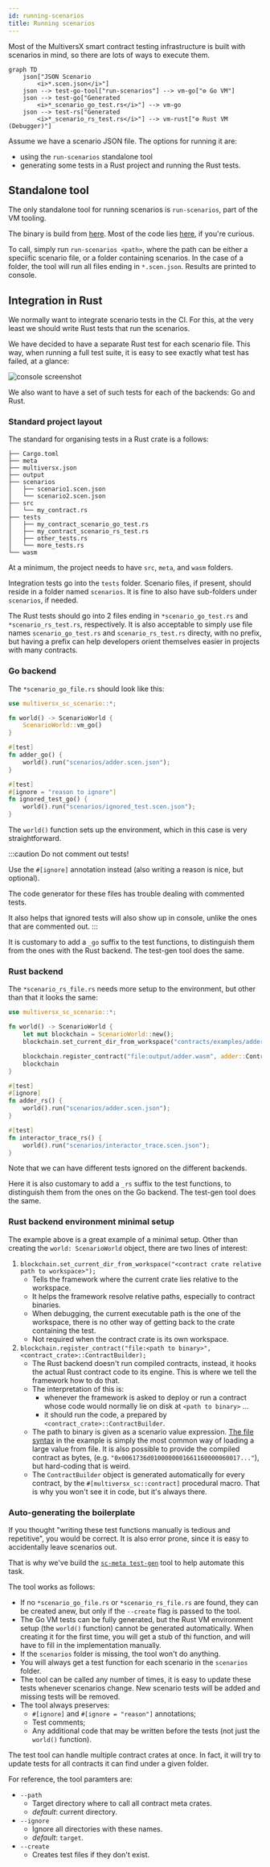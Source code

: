 ```yaml
---
id: running-scenarios
title: Running scenarios
---
```

[comment]: # (mx-abstract)

Most of the MultiversX smart contract testing infrastructure is built with scenarios in mind, so there are lots of ways to execute them.

```mermaid
graph TD
    json["JSON Scenario
        <i>*.scen.json</i>"]
    json --> test-go-tool["run-scenarios"] --> vm-go["⚙️ Go VM"]
    json --> test-go["Generated
        <i>*_scenario_go_test.rs</i>"] --> vm-go
    json --> test-rs["Generated
        <i>*_scenario_rs_test.rs</i>"] --> vm-rust["⚙️ Rust VM (Debugger)"]
```

Assume we have a scenario JSON file. The options for running it are:
- using the `run-scenarios` standalone tool
- generating some tests in a Rust project and running the Rust tests.

[comment]: # (mx-context-auto)

## Standalone tool

The only standalone tool for running scenarios is `run-scenarios`, part of the VM tooling.

The binary is build from [here](https://github.com/multiversx/mx-chain-vm-go/blob/master/cmd/scenariostest/scenariosTest.go).
Most of the code lies [here](https://github.com/multiversx/mx-chain-vm-go/tree/master/scenarioexec), if you're curious.

To call, simply run `run-scenarios <path>`, where the path can be either a speciific scenario file, or a folder containing scenarios. In the case of a folder, the tool will run all files ending in `*.scen.json`. Results are printed to console.

[comment]: # (mx-context-auto)

## Integration in Rust

We normally want to integrate scenario tests in the CI. For this, at the very least we should write Rust tests that run the scenarios.

We have decided to have a separate Rust test for each scenario file. This way, when running a full test suite, it is easy to see exactly what test has failed, at a glance:

![console screenshot](/developers/testing/scenario-json-rust-console.png "Example of console with failed scenario tests")

We also want to have a set of such tests for each of the backends: Go and Rust.

[comment]: # (mx-context-auto)

### Standard project layout

The standard for organising tests in a Rust crate is a follows:

```
├── Cargo.toml
├── meta
├── multiversx.json
├── output
├── scenarios
│   ├── scenario1.scen.json
│   └── scenario2.scen.json
├── src
│   └── my_contract.rs
├── tests
│   ├── my_contract_scenario_go_test.rs
│   ├── my_contract_scenario_rs_test.rs
│   ├── other_tests.rs
│   └── more_tests.rs
└── wasm
```

At a minimum, the project needs to have `src`, `meta`, and `wasm` folders.

Integration tests go into the `tests` folder. Scenario files, if present, should reside in a folder named `scenarios`. It is fine to also have sub-folders under `scenarios`, if needed.

The Rust tests should go into 2 files ending in `*scenario_go_test.rs` and `*scenario_rs_test.rs`, respectively. It is also acceptable to simply use file names `scenario_go_test.rs` and `scenario_rs_test.rs` directy, with no prefix, but having a prefix can help developers orient themselves easier in projects with many contracts.

[comment]: # (mx-context-auto)

### Go backend

The `*scenario_go_file.rs` should look like this:

```rust title="adder/tests/my_contract_scenario_go_test.rs"
use multiversx_sc_scenario::*;

fn world() -> ScenarioWorld {
    ScenarioWorld::vm_go()
}

#[test]
fn adder_go() {
    world().run("scenarios/adder.scen.json");
}

#[test]
#[ignore = "reason to ignore"]
fn ignored_test_go() {
    world().run("scenarios/ignored_test.scen.json");
}
```

The `world()` function sets up the environment, which in this case is very straightforward.

:::caution
Do not comment out tests!

Use the `#[ignore]` annotation instead (also writing a reason is nice, but optional).

The code generator for these files has trouble dealing with commented tests.

It also helps that ignored tests will also show up in console, unlike the ones that are commented out.
:::

It is customary to add a `_go` suffix to the test functions, to distinguish them from the ones with the Rust backend. The test-gen tool does the same.

[comment]: # (mx-context-auto)

### Rust backend

The `*scenario_rs_file.rs` needs more setup to the environment, but other than that it looks the same:

```rust title="adder/tests/my_contract_scenario_rs_test.rs"
use multiversx_sc_scenario::*;

fn world() -> ScenarioWorld {
    let mut blockchain = ScenarioWorld::new();
    blockchain.set_current_dir_from_workspace("contracts/examples/adder");

    blockchain.register_contract("file:output/adder.wasm", adder::ContractBuilder);
    blockchain
}

#[test]
#[ignore]
fn adder_rs() {
    world().run("scenarios/adder.scen.json");
}

#[test]
fn interactor_trace_rs() {
    world().run("scenarios/interactor_trace.scen.json");
}
```

Note that we can have different tests ignored on the different backends.

Here it is also customary to add a `_rs` suffix to the test functions, to distinguish them from the ones on the Go backend. The test-gen tool does the same.

[comment]: # (mx-context-auto)

### Rust backend environment minimal setup

The example above is a great example of a minimal setup. Other than creating the `world: ScenarioWorld` object, there are two lines of interest:

1. `blockchain.set_current_dir_from_workspace("<contract crate relative path to workspace>");`
    - Tells the framework where the current crate lies relative to the workspace.
    - It helps the framework resolve relative paths, especially to contract binaries.
    - When debugging, the current executable path is the one of the workspace, there is no other way of getting back to the crate containing the test.
    - Not required when the contract crate is its own workspace.
2. `blockchain.register_contract("file:<path to binary>", <contract_crate>::ContractBuilder);`
    - The Rust backend doesn't run compiled contracts, instead, it hooks the actual Rust contract code to its engine. This is where we tell the framework how to do that.
    - The interpretation of this is:
        - whenever the framework is asked to deploy or run a contract whose code would normally lie on disk at `<path to binary>` ...
        - it should run the code, a prepared by `<contract_crate>::ContractBuilder`.
    - The path to binary is given as a scenario value expression. [The file syntax](/developers/testing/scenario/values-simple#file-contents) in the example is simply the most common way of loading a large value from file. It is also possible to provide the compiled contract as bytes, (e.g. `"0x0061736d0100000001661160000060017..."`), but hard-coding that is weird.
    - The `ContractBuilder` object is generated automatically for every contract, by the `#[multiversx_sc::contract]` procedural macro. That is why you won't see it in code, but it's always there.

[comment]: # (mx-context-auto)

### Auto-generating the boilerplate

If you thought "writing these test functions manually is tedious and repetitive", you would be correct. It is also error prone, since it is easy to accidentally leave scenarios out.

That is why we've build the [`sc-meta test-gen`](/developers/meta/sc-meta-cli#calling-test-gen) tool to help automate this task.

The tool works as follows:
- If no `*scenario_go_file.rs` or `*scenario_rs_file.rs` are found, they can be created anew, but only if the `--create` flag is passed to the tool.
- The Go VM tests can be fully generated, but the Rust VM environment setup (the `world()` function) cannot be generated automatically. When creating it for the first time, you will get a stub of thi function, and will have to fill in the implementation manually.
- If the `scenarios` folder is missing, the tool won't do anything.
- You will always get a test function for each scenario in the `scenarios` folder.
- The tool can be called any number of times, it is easy to update these tests whenever scenarios change. New scenario tests will be added and missing tests will be removed.
- The tool always preserves:
    - `#[ignore]` and `#[ignore = "reason"]` annotations;
    - Test comments;
    - Any additional code that may be written before the tests (not just the `world()` function).

The test tool can handle multiple contract crates at once. In fact, it will try to update tests for all contracts it can find under a given folder.

For reference, the tool paramters are:
- `--path`
    - Target directory where to call all contract meta crates.
    - _default_: current directory.
- `--ignore`
    - Ignore all directories with these names.
    - _default_: `target`.
- `--create`
    - Creates test files if they don't exist.

